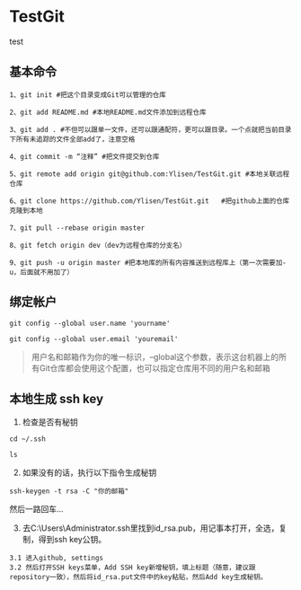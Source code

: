 # TestGit
test

## 基本命令
~~~
1、git init #把这个目录变成Git可以管理的仓库

2、git add README.md #本地README.md文件添加到远程仓库

3、git add . #不但可以跟单一文件，还可以跟通配符，更可以跟目录。一个点就把当前目录下所有未追踪的文件全部add了，注意空格

4、git commit -m “注释” #把文件提交到仓库

5、git remote add origin git@github.com:Ylisen/TestGit.git #本地关联远程仓库

6、git clone https://github.com/Ylisen/TestGit.git   #把github上面的仓库克隆到本地

7、git pull --rebase origin master   

8、git fetch origin dev（dev为远程仓库的分支名）

9、git push -u origin master #把本地库的所有内容推送到远程库上（第一次需要加-u，后面就不用加了）
~~~



## 绑定帐户
~~~
git config --global user.name 'yourname'
~~~

~~~
git config --global user.email 'youremail'
~~~
> 用户名和邮箱作为你的唯一标识，–global这个参数，表示这台机器上的所有Git仓库都会使用这个配置，也可以指定仓库用不同的用户名和邮箱

## 本地生成 ssh key
1. 检查是否有秘钥
~~~
cd ~/.ssh
~~~
~~~
ls
~~~

2. 如果没有的话，执行以下指令生成秘钥
~~~
ssh-keygen -t rsa -C "你的邮箱" 
~~~
然后一路回车...        

3. 去C:\Users\Administrator.ssh里找到id_rsa.pub，用记事本打开，全选，复制，得到ssh key公钥。    
~~~  
3.1 进入github, settings       
3.2 然后打开SSH keys菜单，Add SSH key新增秘钥，填上标题（随意，建议跟repository一致），然后将id_rsa.put文件中的key粘贴，然后Add key生成秘钥。
~~~  

